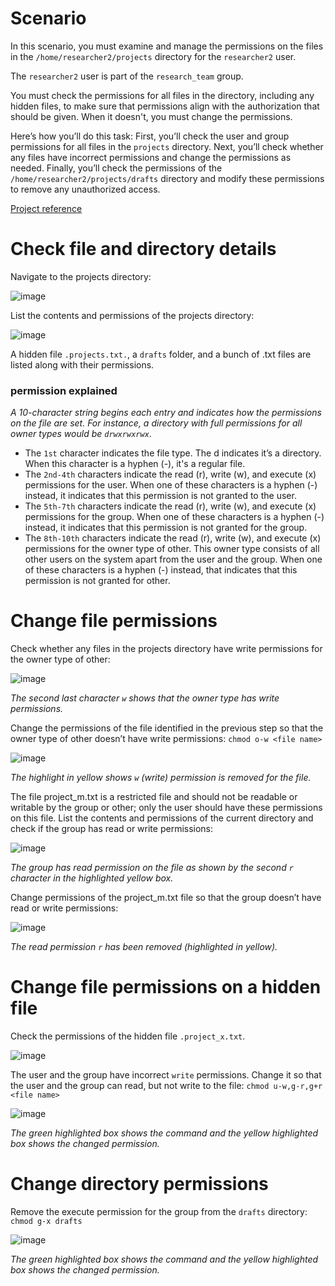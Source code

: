 # Scenario
In this scenario, you must examine and manage the permissions on the files in the `/home/researcher2/projects` directory for the `researcher2` user.

The `researcher2` user is part of the `research_team` group.

You must check the permissions for all files in the directory, including any hidden files, to make sure that permissions align with the authorization that should be given. When it doesn't, you must change the permissions.

Here’s how you’ll do this task: First, you’ll check the user and group permissions for all files in the `projects` directory. Next, you’ll check whether any files have incorrect permissions and change the permissions as needed. Finally, you’ll check the permissions of the `/home/researcher2/projects/drafts` directory and modify these permissions to remove any unauthorized access.

[Project reference](https://www.coursera.org/learn/linux-and-sql/home/welcome)

# Check file and directory details
Navigate to the projects directory:

![image](https://github.com/user-attachments/assets/633755b2-30e2-4e7d-849a-1d2843643bda)

List the contents and permissions of the projects directory:

![image](https://github.com/user-attachments/assets/6d7e8215-a8e8-4518-b98a-24549f97af1c)

A hidden file `.projects.txt.`, a `drafts` folder, and a bunch of .txt files are listed along with their permissions.

### permission explained
*A 10-character string begins each entry and indicates how the permissions on the file are set. For instance, a directory with full permissions for all owner types would be `drwxrwxrwx`*.
- The `1st` character indicates the file type. The d indicates it’s a directory. When this character is a hyphen (-), it's a regular file.
- The `2nd-4th` characters indicate the read (r), write (w), and execute (x) permissions for the user. When one of these characters is a hyphen (-) instead, it indicates that this permission is not granted to the user.
- The `5th-7th` characters indicate the read (r), write (w), and execute (x) permissions for the group. When one of these characters is a hyphen (-) instead, it indicates that this permission is not granted for the group.
- The `8th-10th` characters indicate the read (r), write (w), and execute (x) permissions for the owner type of other. This owner type consists of all other users on the system apart from the user and the group. When one of these characters is a hyphen (-) instead, that indicates that this permission is not granted for other.

# Change file permissions
Check whether any files in the projects directory have write permissions for the owner type of other:

![image](https://github.com/user-attachments/assets/ee199c22-8eca-44d7-9bc8-6e7100ae41ca)

*The second last character `w` shows that the owner type has write permissions.*

Change the permissions of the file identified in the previous step so that the owner type of other doesn’t have write permissions: `chmod o-w <file name>`

![image](https://github.com/user-attachments/assets/6e472aaf-316f-42c6-bee6-d9f4c4c4610f)

*The highlight in yellow shows `w` (write) permission is removed for the file.*

The file project_m.txt is a restricted file and should not be readable or writable by the group or other; only the user should have these permissions on this file. List the contents and permissions of the current directory and check if the group has read or write permissions: 

![image](https://github.com/user-attachments/assets/7bec8a7c-f6d7-497a-81ce-8ee47cb5167e)

*The group has read permission on the file as shown by the second `r` character in the highlighted yellow box.*

Change permissions of the project_m.txt file so that the group doesn’t have read or write permissions: 

![image](https://github.com/user-attachments/assets/c6478c04-32c3-49d7-9185-3f0c0a76c4c7)

*The read permission `r` has been removed (highlighted in yellow).*

# Change file permissions on a hidden file
Check the permissions of the hidden file `.project_x.txt`.

![image](https://github.com/user-attachments/assets/571847ac-7b41-4da4-b0d3-bd48d170f8b5)

The user and the group have incorrect `write` permissions. Change it so that the user and the group can read, but not write to the file: `chmod u-w,g-r,g+r <file name>`

![image](https://github.com/user-attachments/assets/9fe30b1f-ca27-45a7-a800-1f0f6693d74a)

*The green highlighted box shows the command and the yellow highlighted box shows the changed permission.*

# Change directory permissions
Remove the execute permission for the group from the `drafts` directory: `chmod g-x drafts`

![image](https://github.com/user-attachments/assets/1e2fe3d7-64ad-40fa-96f5-6542cd85fc68)

*The green highlighted box shows the command and the yellow highlighted box shows the changed permission.*
